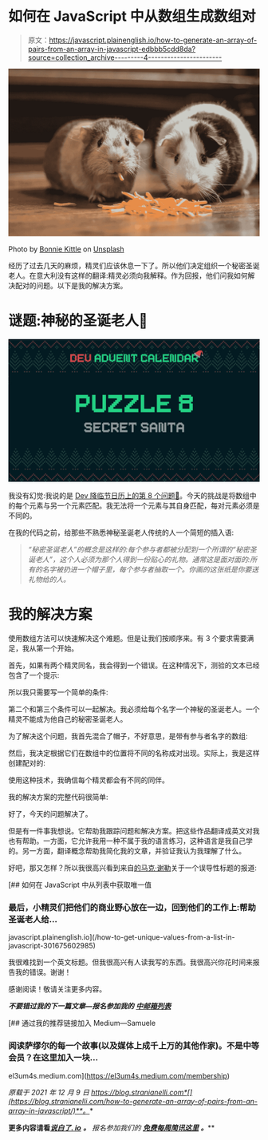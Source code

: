# 如何在 JavaScript 中从数组生成数组对

> 原文：<https://javascript.plainenglish.io/how-to-generate-an-array-of-pairs-from-an-array-in-javascript-edbbb5cdd8da?source=collection_archive---------4----------------------->

![](img/f7ef1de561612b3ff5ce4fbb805cbe3b.png)

Photo by [Bonnie Kittle](https://unsplash.com/@bonniekdesign?utm_source=unsplash&utm_medium=referral&utm_content=creditCopyText) on [Unsplash](https://unsplash.com/s/photos/pairs?utm_source=unsplash&utm_medium=referral&utm_content=creditCopyText)

经历了过去几天的麻烦，精灵们应该休息一下了。所以他们决定组织一个秘密圣诞老人。在意大利没有这样的翻译:精灵必须向我解释。作为回报，他们问我如何解决配对的问题。以下是我的解决方案。

# 谜题:神秘的圣诞老人🤫

![](img/b69052766979ff1a6036682509f25ddb.png)

我没有幻觉:我说的是 [Dev 降临节日历上的第 8 个问题🎅](https://github.com/devadvent/puzzle-8)。今天的挑战是将数组中的每个元素与另一个元素匹配。我无法将一个元素与其自身匹配，每对元素必须是不同的。

在我的代码之前，给那些不熟悉神秘圣诞老人传统的人一个简短的插入语:

> *“秘密圣诞老人”的概念是这样的:每个参与者都被分配到一个所谓的“秘密圣诞老人”，这个人必须为那个人得到一份贴心的礼物。通常这是面对面的:所有的名字被扔进一个帽子里，每个参与者抽取一个。你画的这张纸是你要送礼物给的人。*

# 我的解决方案

使用数组方法可以快速解决这个难题。但是让我们按顺序来。有 3 个要求需要满足，我从第一个开始。

首先，如果有两个精灵同名，我会得到一个错误。在这种情况下，测验的文本已经包含了一个提示:

所以我只需要写一个简单的条件:

第二个和第三个条件可以一起解决。我必须给每个名字一个神秘的圣诞老人。一个精灵不能成为他自己的秘密圣诞老人。

为了解决这个问题，我首先混合了帽子，不好意思，是带有参与者名字的数组:

然后，我决定根据它们在数组中的位置将不同的名称成对出现。实际上，我是这样创建配对的:

使用这种技术，我确信每个精灵都会有不同的同伴。

我的解决方案的完整代码很简单:

好了，今天的问题解决了。

但是有一件事我想说。它帮助我跟踪问题和解决方案。把这些作品翻译成英文对我也有帮助。一方面，它允许我用一种不属于我的语言练习，这种语言是我自己学的。另一方面，翻译概念帮助我简化我的文章，并验证我认为我理解了什么。

好吧，那又怎样？所以我很高兴看到来自[的马克·谢勒](https://medium.com/@dreamora)关于一个误导性标题的报道:

[](/how-to-get-unique-values-from-a-list-in-javascript-301675602985) [## 如何在 JavaScript 中从列表中获取唯一值

### 最后，小精灵们把他们的商业野心放在一边，回到他们的工作上:帮助圣诞老人给…

javascript.plainenglish.io](/how-to-get-unique-values-from-a-list-in-javascript-301675602985) 

我很难找到一个英文标题。但我很高兴有人读我写的东西。我很高兴你花时间来报告我的错误。谢谢！

感谢阅读！敬请关注更多内容。

***不要错过我的下一篇文章—报名参加我的*** [***中邮箱列表***](https://medium.com/subscribe/@el3um4s)

[](https://el3um4s.medium.com/membership) [## 通过我的推荐链接加入 Medium—Samuele

### 阅读萨缪尔的每一个故事(以及媒体上成千上万的其他作家)。不是中等会员？在这里加入一块…

el3um4s.medium.com](https://el3um4s.medium.com/membership) 

*原载于 2021 年 12 月 9 日 https://blog.stranianelli.com*[](https://blog.stranianelli.com/how-to-generate-an-array-of-pairs-from-an-array-in-javascript/)**。**

**更多内容请看**[***说白了. io***](http://plainenglish.io/) ***。*** *报名参加我们的* [***免费每周简讯这里***](http://newsletter.plainenglish.io/) ***。*****